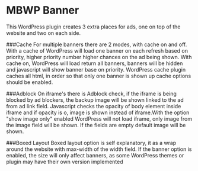 # MBWP Banner

This WordPress plugin creates 3 extra places for ads, one on top of the website and two on each side.

###Cache
For multiple banners there are 2 modes, with cache on and off. With a cache of WordPress will load one banner on each refresh based on priority, higher priority number higher chances on the ad being shown. With cache on, WordPress will load return all banners, banners will be hidden and javascript will show banner base on priority. WordPress cache plugin caches all html, in order so that only one banner is shown up cache options should be enabled.

###Adblock
On iframe's there is Adblock check, if the iframe is being blocked by ad blockers, the backup image will be shown linked to the ad from ad link field. Javascript checks the opacity of body element inside iframe and if opacity is o, image is shown instead of iframe.With the option "show image only" enabled WordPress will not load iframe, only image from the image field will be shown. If the fields are empty default image will be shown.

###Boxed Layout
Boxed layout option is self explanatory, it as a wrap around the website with max-width of the width field. If the banner option is enabled, the size will only affect banners, as some WordPress themes or plugin may have their own version implemented